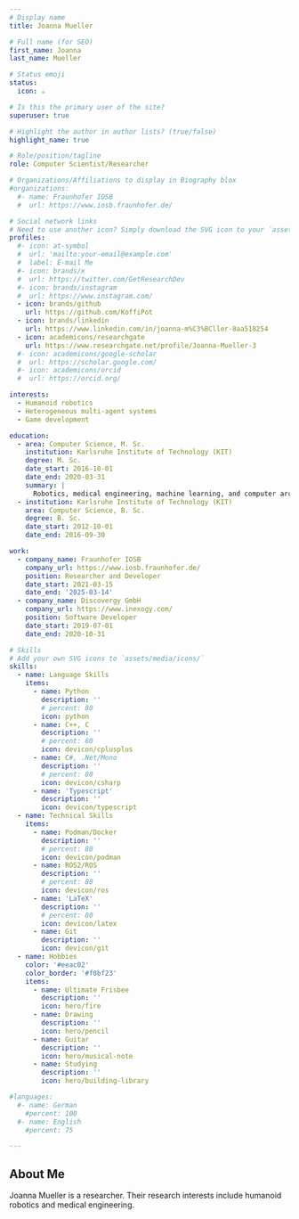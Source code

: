 ```yaml
---
# Display name
title: Joanna Mueller

# Full name (for SEO)
first_name: Joanna
last_name: Mueller

# Status emoji
status:
  icon: ☕️

# Is this the primary user of the site?
superuser: true

# Highlight the author in author lists? (true/false)
highlight_name: true

# Role/position/tagline
role: Computer Scientist/Researcher

# Organizations/Affiliations to display in Biography blox
#organizations:
  #- name: Fraunhofer IOSB
  #  url: https://www.iosb.fraunhofer.de/

# Social network links
# Need to use another icon? Simply download the SVG icon to your `assets/media/icons/` folder.
profiles:
  #- icon: at-symbol
  #  url: 'mailto:your-email@example.com'
  #  label: E-mail Me
  #- icon: brands/x
  #  url: https://twitter.com/GetResearchDev
  #- icon: brands/instagram
  #  url: https://www.instagram.com/
  - icon: brands/github
    url: https://github.com/KoffiPot
  - icon: brands/linkedin
    url: https://www.linkedin.com/in/joanna-m%C3%BCller-8aa518254
  - icon: academicons/researchgate
    url: https://www.researchgate.net/profile/Joanna-Mueller-3
  #- icon: academicons/google-scholar
  #  url: https://scholar.google.com/
  #- icon: academicons/orcid
  #  url: https://orcid.org/

interests:
  - Humanoid robotics
  - Heterogeneous multi-agent systems
  - Game development

education:
  - area: Computer Science, M. Sc.
    institution: Karlsruhe Institute of Technology (KIT)
    degree: M. Sc.
    date_start: 2016-10-01
    date_end: 2020-03-31
    summary: |
      Robotics, medical engineering, machine learning, and computer architecture
  - institution: Karlsruhe Institute of Technology (KIT)
    area: Computer Science, B. Sc.
    degree: B. Sc.
    date_start: 2012-10-01
    date_end: 2016-09-30

work:
  - company_name: Fraunhofer IOSB
    company_url: https://www.iosb.fraunhofer.de/
    position: Researcher and Developer
    date_start: 2021-03-15
    date_end: '2025-03-14'
  - company_name: Discovergy GmbH
    company_url: https://www.inexogy.com/
    position: Software Developer
    date_start: 2019-07-01
    date_end: 2020-10-31

# Skills
# Add your own SVG icons to `assets/media/icons/`
skills:
  - name: Language Skills
    items:
      - name: Python
        description: ''
        # percent: 80
        icon: python
      - name: C++, C
        description: ''
        # percent: 80
        icon: devicon/cplusplus
      - name: C#, .Net/Mono
        description: ''
        # percent: 80
        icon: devicon/csharp
      - name: 'Typescript'
        description: ''
        icon: devicon/typescript
  - name: Technical Skills
    items:
      - name: Podman/Docker
        description: ''
        # percent: 80
        icon: devicon/podman
      - name: ROS2/ROS
        description: ''
        # percent: 80
        icon: devicon/ros
      - name: 'LaTeX'
        description: ''
        # percent: 80
        icon: devicon/latex
      - name: Git
        description: ''
        icon: devicon/git
  - name: Hobbies
    color: '#eeac02'
    color_border: '#f0bf23'
    items:
      - name: Ultimate Frisbee
        description: ''
        icon: hero/fire
      - name: Drawing
        description: ''
        icon: hero/pencil
      - name: Guitar
        description: ''
        icon: hero/musical-note
      - name: Studying
        description: ''
        icon: hero/building-library

#languages:
  #- name: German
    #percent: 100
  #- name: English
    #percent: 75

---
```


## About Me

Joanna Mueller is a researcher. Their research interests include humanoid robotics and medical engineering.

